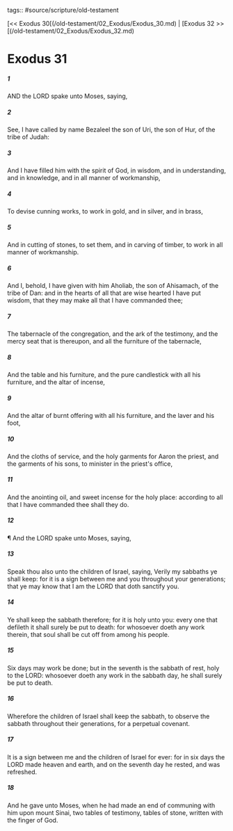 tags:: #source/scripture/old-testament

[<< Exodus 30[(/old-testament/02_Exodus/Exodus_30.md) | [Exodus 32 >>[(/old-testament/02_Exodus/Exodus_32.md)

# Exodus 31

##### 1

AND the LORD spake unto Moses, saying,

##### 2

See, I have called by name Bezaleel the son of Uri, the son of Hur, of the tribe of Judah:

##### 3

And I have filled him with the spirit of God, in wisdom, and in understanding, and in knowledge, and in all manner of workmanship,

##### 4

To devise cunning works, to work in gold, and in silver, and in brass,

##### 5

And in cutting of stones, to set them, and in carving of timber, to work in all manner of workmanship.

##### 6

And I, behold, I have given with him Aholiab, the son of Ahisamach, of the tribe of Dan: and in the hearts of all that are wise hearted I have put wisdom, that they may make all that I have commanded thee;

##### 7

The tabernacle of the congregation, and the ark of the testimony, and the mercy seat that is thereupon, and all the furniture of the tabernacle,

##### 8

And the table and his furniture, and the pure candlestick with all his furniture, and the altar of incense,

##### 9

And the altar of burnt offering with all his furniture, and the laver and his foot,

##### 10

And the cloths of service, and the holy garments for Aaron the priest, and the garments of his sons, to minister in the priest's office,

##### 11

And the anointing oil, and sweet incense for the holy place: according to all that I have commanded thee shall they do.

##### 12

¶ And the LORD spake unto Moses, saying,

##### 13

Speak thou also unto the children of Israel, saying, Verily my sabbaths ye shall keep: for it is a sign between me and you throughout your generations; that ye may know that I am the LORD that doth sanctify you.

##### 14

Ye shall keep the sabbath therefore; for it is holy unto you: every one that defileth it shall surely be put to death: for whosoever doeth any work therein, that soul shall be cut off from among his people.

##### 15

Six days may work be done; but in the seventh is the sabbath of rest, holy to the LORD: whosoever doeth any work in the sabbath day, he shall surely be put to death.

##### 16

Wherefore the children of Israel shall keep the sabbath, to observe the sabbath throughout their generations, for a perpetual covenant.

##### 17

It is a sign between me and the children of Israel for ever: for in six days the LORD made heaven and earth, and on the seventh day he rested, and was refreshed.

##### 18

And he gave unto Moses, when he had made an end of communing with him upon mount Sinai, two tables of testimony, tables of stone, written with the finger of God.
